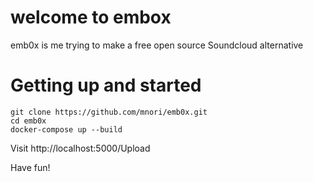 # welcome to embox
emb0x is me trying to make a free open source Soundcloud alternative

# Getting up and started
```
git clone https://github.com/mnori/emb0x.git
cd emb0x
docker-compose up --build
```

Visit http://localhost:5000/Upload

Have fun!
